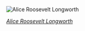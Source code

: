 
![Alice Roosevelt Longworth](https://upload.wikimedia.org/wikipedia/commons/thumb/6/6f/Alice_Roosevelt_by_Frances_Benjamin_Johnston.jpg/375px-Alice_Roosevelt_by_Frances_Benjamin_Johnston.jpg)

*[Alice Roosevelt Longworth](https://wikipedia.org/wiki/File:Alice_Roosevelt_by_Frances_Benjamin_Johnston.jpg)*

